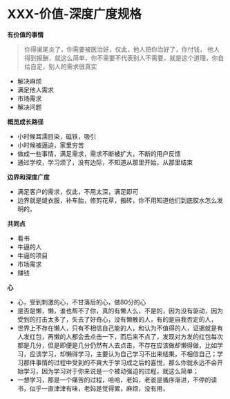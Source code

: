 # XXX-价值-深度广度规格

**有价值的事情**

> 你得阑尾炎了，你需要被医治好，仅此，他人把你治好了，你付钱， 他人得到报酬，就这么简单，你不需要不代表别人不需要，就是这个道理，你自给自足，别人的需求很真实

* 解决麻烦
* 满足他人需求
* 市场需求
* 解决问题

**概览成长路径**

* 小时候耳濡目染，磁铁，吸引
* 小时候被逼迫，家里穷苦
* 做成一些事情，满足需求，需求不断被扩大，不断的用户反馈
* 通过学校，学习烦了，没有边际，不知道从那里开始，从那里结束

**边界和深度广度**

* 满足客户的需求，仅此，不用太深，满足即可
* 边界就是缝衣服，补车胎，修剪花草，搬砖，你不用知道他们到底胶水怎么发明的，

**共同点**

* 看书
* 牛逼的人
* 牛逼的项目
* 市场需求
* 赚钱

**心**

* 心，受到刺激的心，不甘落后的心，做80分的心
* 是否是懒，懒，谁也帮不了你，真的有懒人么，不是的，因为没有驱动，因为受到的打击太多了，失去了好奇心，没有懒散的人，有的是自我否定的人，
* 世界上不存在懒人，只有不相信自己能的人，和认为不值得的人，证据就是有人发红包，再懒的人都会去点击一下，而后来不点了，发现对方发的红包每次都是几分，但是即便是几分仍然有人去点击，不存在应该做却懒得做，比如学习，应该学习，却懒得学习，主要认为自己学习不出来结果，不相信自己；学习那件事情的过程中受到的不爽大于学习成之后的喜悦，那么你就永远不会开始学习，因为学习对于你来说是一个被动强迫的过程，就这么简单；
* 一想学习，那是一个痛苦的过程，哈哈，老妈，老爸是循序渐进，不停的读书，似乎一直津津有味，老妈是觉得累，麻烦，没有用，

